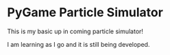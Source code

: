 # PyGame Particle Simulator
This is my basic up in coming particle simulator!

I am learning as I go and it is still being developed.
